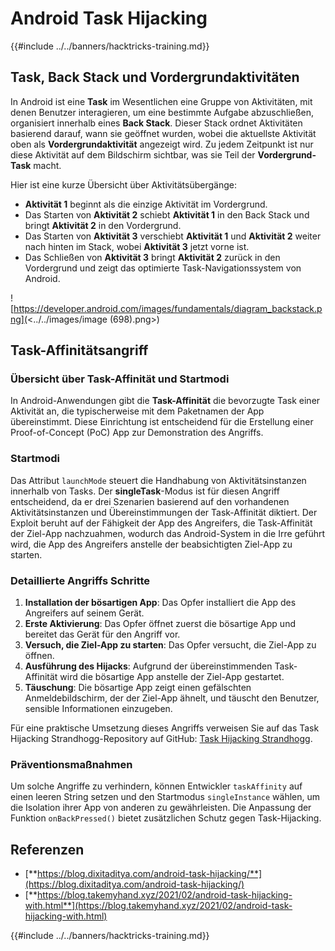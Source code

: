 # Android Task Hijacking

{{#include ../../banners/hacktricks-training.md}}

## Task, Back Stack und Vordergrundaktivitäten

In Android ist eine **Task** im Wesentlichen eine Gruppe von Aktivitäten, mit denen Benutzer interagieren, um eine bestimmte Aufgabe abzuschließen, organisiert innerhalb eines **Back Stack**. Dieser Stack ordnet Aktivitäten basierend darauf, wann sie geöffnet wurden, wobei die aktuellste Aktivität oben als **Vordergrundaktivität** angezeigt wird. Zu jedem Zeitpunkt ist nur diese Aktivität auf dem Bildschirm sichtbar, was sie Teil der **Vordergrund-Task** macht.

Hier ist eine kurze Übersicht über Aktivitätsübergänge:

- **Aktivität 1** beginnt als die einzige Aktivität im Vordergrund.
- Das Starten von **Aktivität 2** schiebt **Aktivität 1** in den Back Stack und bringt **Aktivität 2** in den Vordergrund.
- Das Starten von **Aktivität 3** verschiebt **Aktivität 1** und **Aktivität 2** weiter nach hinten im Stack, wobei **Aktivität 3** jetzt vorne ist.
- Das Schließen von **Aktivität 3** bringt **Aktivität 2** zurück in den Vordergrund und zeigt das optimierte Task-Navigationssystem von Android.

![https://developer.android.com/images/fundamentals/diagram_backstack.png](<../../images/image (698).png>)

## Task-Affinitätsangriff

### Übersicht über Task-Affinität und Startmodi

In Android-Anwendungen gibt die **Task-Affinität** die bevorzugte Task einer Aktivität an, die typischerweise mit dem Paketnamen der App übereinstimmt. Diese Einrichtung ist entscheidend für die Erstellung einer Proof-of-Concept (PoC) App zur Demonstration des Angriffs.

### Startmodi

Das Attribut `launchMode` steuert die Handhabung von Aktivitätsinstanzen innerhalb von Tasks. Der **singleTask**-Modus ist für diesen Angriff entscheidend, da er drei Szenarien basierend auf den vorhandenen Aktivitätsinstanzen und Übereinstimmungen der Task-Affinität diktiert. Der Exploit beruht auf der Fähigkeit der App des Angreifers, die Task-Affinität der Ziel-App nachzuahmen, wodurch das Android-System in die Irre geführt wird, die App des Angreifers anstelle der beabsichtigten Ziel-App zu starten.

### Detaillierte Angriffs Schritte

1. **Installation der bösartigen App**: Das Opfer installiert die App des Angreifers auf seinem Gerät.
2. **Erste Aktivierung**: Das Opfer öffnet zuerst die bösartige App und bereitet das Gerät für den Angriff vor.
3. **Versuch, die Ziel-App zu starten**: Das Opfer versucht, die Ziel-App zu öffnen.
4. **Ausführung des Hijacks**: Aufgrund der übereinstimmenden Task-Affinität wird die bösartige App anstelle der Ziel-App gestartet.
5. **Täuschung**: Die bösartige App zeigt einen gefälschten Anmeldebildschirm, der der Ziel-App ähnelt, und täuscht den Benutzer, sensible Informationen einzugeben.

Für eine praktische Umsetzung dieses Angriffs verweisen Sie auf das Task Hijacking Strandhogg-Repository auf GitHub: [Task Hijacking Strandhogg](https://github.com/az0mb13/Task_Hijacking_Strandhogg).

### Präventionsmaßnahmen

Um solche Angriffe zu verhindern, können Entwickler `taskAffinity` auf einen leeren String setzen und den Startmodus `singleInstance` wählen, um die Isolation ihrer App von anderen zu gewährleisten. Die Anpassung der Funktion `onBackPressed()` bietet zusätzlichen Schutz gegen Task-Hijacking.

## **Referenzen**

- [**https://blog.dixitaditya.com/android-task-hijacking/**](https://blog.dixitaditya.com/android-task-hijacking/)
- [**https://blog.takemyhand.xyz/2021/02/android-task-hijacking-with.html**](https://blog.takemyhand.xyz/2021/02/android-task-hijacking-with.html)

{{#include ../../banners/hacktricks-training.md}}
